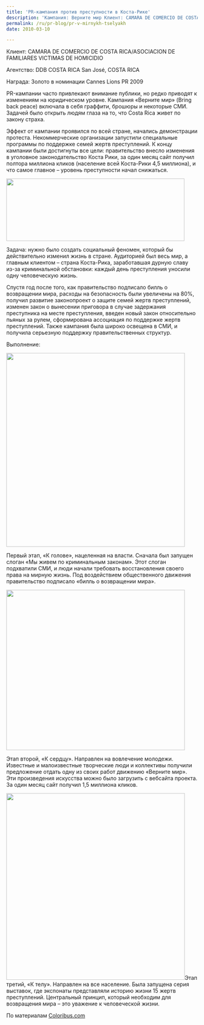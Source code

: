 ```yaml
---
title: 'PR-кампания против преступности в Коста-Рике'
description: 'Кампания: Верните мир Клиент: CAMARA DE COMERCIO DE COSTA RICA/ASOCIACION DE FAMILIARES VICTIMAS DE HOMICIDIO Агентство: DDB COSTA RICA San José, COSTA RICA Награда: Золото в номинации Cannes Lions PR 2009'
permalink: /ru/pr-blog/pr-v-mirnykh-tselyakh
date: 2010-03-10

---
```


Клиент: CAMARA DE COMERCIO DE COSTA RICA/ASOCIACION DE FAMILIARES VICTIMAS DE HOMICIDIO

Агентство: DDB COSTA RICA San José, COSTA RICA

Награда: Золото в номинации Cannes Lions PR 2009

PR-кампании часто привлекают внимание публики, но редко приводят к изменениям  на юридическом уровне. Кампания «Верните мир» (Bring back peace) включала в себя граффити, брошюры и некоторые СМИ.  Задачей было открыть людям глаза на то, что Costa Rica живет по закону страха.

Эффект от кампании проявился по всей стране, начались демонстрации протеста.  Некоммерческие организации запустили специальные программы по поддержке семей жертв преступлений. К концу кампании были достигнуты все цели: правительство внесло изменения в уголовное законодательство Коста Рики, за один месяц сайт получил полтора миллиона кликов (население всей Коста-Рики 4,5 миллиона), и что самое главное – уровень преступности начал снижаться.

<img src="{{ site.assets }}/upload/4_0.jpg" alt="" class="post__img" width="469" height="164">

Задача: нужно было создать социальный феномен, который бы действительно изменил жизнь в стране. Аудиторией был весь мир, а главным клиентом – страна Коста-Рика, заработавшая дурную славу из-за криминальной обстановки: каждый день преступления уносили одну человеческую жизнь.

Спустя год после того, как правительство подписало билль о возвращении мира, расходы на безопасность были увеличены на 80%, получил развитие законопроект о защите семей жертв преступлений, изменен закон о вынесении приговора в случае задержания преступника на месте преступления,  введен новый закон относительно пьяных за рулем, сформирована ассоциация по поддержке жертв преступлений. Также кампания была широко освещена в СМИ, и получила серьезную поддержку правительственных структур.

Выполнение:

<img src="{{ site.assets }}/upload/1_1.jpg" alt="" class="post__img" width="470" height="509">

Первый этап, «К голове», нацеленная на власти.  Сначала был запущен слоган «Мы живем по криминальным законам». Этот слоган подхватили СМИ, и люди начали требовать восстановления своего права на мирную жизнь. Под воздействием общественного движения правительство подписало «билль о возвращении мира».

<img src="{{ site.assets }}/upload/2_1.jpg" alt="" class="post__img" width="470" height="421">

Этап второй, «К сердцу». Направлен на вовлечение молодежи. Известные и малоизвестные творческие люди и коллективы получили предложение отдать одну из своих работ движению «Верните мир». Эти произведения искусства можно было загрузить с вебсайта проекта. За один месяц сайт получил 1,5 миллиона кликов.

<span class="inline inline-left"><img src="{{ site.assets }}/upload/3_0.jpg" alt="" class="post__img" width="470" height="490"></span>Этап третий, «К телу». Направлен на все население. Была запущена серия выставок, где экспонаты представляли историю жизни 15 жертв преступлений. Центральный принцип, который необходим для возвращения мира – это уважение к человеческой жизни.

По материалам <a href="https://www.coloribus.com/award_show_winners/Cannes_Lions/year2009/">Coloribus.com</a>


